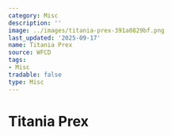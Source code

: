```yaml
---
category: Misc
description: ''
image: ../images/titania-prex-391a0829bf.png
last_updated: '2025-09-17'
name: Titania Prex
source: WFCD
tags:
- Misc
tradable: false
type: Misc
---
```


# Titania Prex

